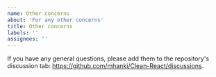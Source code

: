```yaml
---
name: Other concerns
about: 'For any other concerns'
title: Other concerns
labels: ''
assignees: ''
---
```


If you have any general questions, please add them to the repository's discussion tab: https://github.com/mhanki/Clean-React/discussions.
